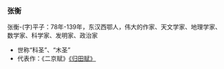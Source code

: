 ### 张衡

张衡-(字)平子：78年-139年，东汉西鄂人，伟大的作家、天文学家、地理学家、数学家、科学家、发明家、政治家
- 世称“科圣”、“木圣”
- 代表作：《二京赋》[《归田赋》](#《归田赋》)